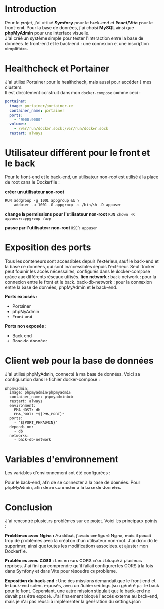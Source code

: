 # Introduction

Pour le projet, j'ai utilisé **Symfony** pour le back-end et **React/Vite** pour le front-end. Pour la base de données, j'ai choisi **MySQL** ainsi que **phpMyAdmin** pour une interface visuelle.  
J'ai créé un système simple pour tester l'interaction entre la base de données, le front-end et le back-end : une connexion et une inscription simplifiées.

# Healthcheck et Portainer

J'ai utilisé Portainer pour le healthcheck, mais aussi pour accéder à mes clusters.  
Il est directement construit dans mon `docker-compose` comme ceci : 

```yaml
portainer:
  image: portainer/portainer-ce
  container_name: portainer
  ports:
    - "9000:9000"
  volumes:
    - /var/run/docker.sock:/var/run/docker.sock
  restart: always
  ```
# Utilisateur différent pour le front et le back
Pour le front-end et le back-end, un utilisateur non-root est utilisé à la place de root dans le Dockerfile :

**créer un utilisateur non-root**
```
RUN addgroup -g 1001 appgroup && \
    adduser -u 1001 -G appgroup -s /bin/sh -D appuser
```
**change la permissions pour l'utilisateur non-root**
```RUN chown -R appuser:appgroup /app```

**passe par l'utilisateur non-root**
```USER appuser```

# Exposition des ports
Tous les conteneurs sont accessibles depuis l'extérieur, sauf le back-end et la base de données, qui sont inaccessibles depuis l'extérieur.
Seul Docker peut fournir les accès nécessaires, configurés dans le docker-compose grâce aux différents réseaux utilisés.
**lien network :**
back-network : pour la connexion entre le front et le back.
back-db-network : pour la connexion entre la base de données, phpMyAdmin et le back-end.

**Ports exposés :**

- Portainer
- phpMyAdmin
- Front-end

**Ports non exposés :**
- Back-end
- Base de données

# Client web pour la base de données

J'ai utilisé phpMyAdmin, connecté à ma base de données.
Voici sa configuration dans le fichier docker-compose :
```
phpmyadmin:
  image: phpmyadmin/phpmyadmin
  container_name: phpmyadminbob
  restart: always
  environment:
    PMA_HOST: db
    PMA_PORT: "${PMA_PORT}"
  ports:
    - "${PORT_PHPADMIN}"
  depends_on:
    - db
  networks:
    - back-db-network
```
# Variables d'environnement

Les variables d'environnement ont été configurées :

Pour le back-end, afin de se connecter à la base de données.
Pour phpMyAdmin, afin de se connecter à la base de données.

# Conclusion

J'ai rencontré plusieurs problèmes sur ce projet. Voici les principaux points :

**Problèmes avec Nginx :**
Au début, j'avais configuré Nginx, mais il posait trop de problèmes avec la création d'un utilisateur non-root. J'ai donc dû le supprimer, ainsi que toutes les modifications associées, et ajuster mon Dockerfile.

**Problèmes avec CORS :**
Les erreurs CORS m'ont bloqué à plusieurs reprises. J'ai fini par comprendre qu'il fallait configurer les CORS à la fois dans Symfony et dans Vite pour résoudre ce problème.

**Exposition du back-end :**
Une des missions demandait que le front-end et le back-end soient exposés, avec un fichier settings.json généré par le back pour le front. Cependant, une autre mission stipulait que le back-end ne devait pas être exposé.
J'ai finalement bloqué l'accès externe au back-end, mais je n'ai pas réussi à implémenter la génération du settings.json.